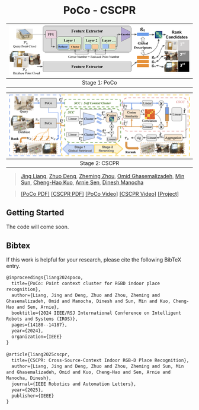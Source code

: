 <div align="center">   
  
# PoCo - CSCPR
</div>


| <img src="assets/poco.png" alt="drawing"  width="1000"/> | 
|:--------------------------------------------------------:| 
|                      Stage 1: PoCo                       | 

| <img src="assets/cscpr.png" alt="drawing" width="1000"/> | 
|:--------------------------------------------------------:| 
|                      Stage 2: CSCPR                      | 

[//]: # (> **ET-Former: Efficient Triplane Deformable Attention for 3D Semantic Scene Completion From Monocular Camera**.)

> [Jing Liang](https://jingliangc.github.io/), [Zhuo Deng](https://scholar.google.com/citations?user=AWWGTeIAAAAJ&hl=en), [Zheming Zhou](https://scholar.google.com/citations?user=LWKGD_kAAAAJ&hl=en&oi=ao), [Omid Ghasemalizadeh](https://scholar.google.com/citations?user=R4pXj28AAAAJ&hl=en&oi=ao), [Min Sun](https://scholar.google.com/citations?user=1Rf6sGcAAAAJ), [Cheng-Hao Kuo](https://scholar.google.com/citations?user=nvQampwAAAAJ&hl=en&oi=ao), [Arnie Sen](https://www.amazon.science/author/arnie-sen), [Dinesh Manocha](https://scholar.google.com/citations?user=X08l_4IAAAAJ)


>  [[PoCo PDF]](https://arxiv.org/pdf/2404.02885) [[CSCPR PDF]](https://arxiv.org/pdf/2407.17457)
>  [[PoCo Video]](https://youtu.be/D8dObAeMiCw) [[CSCPR Video]](https://youtu.be/mZ_LSmXJ-HU?si=HxR5czD1zRxzsjAG) 
>  [[Project]](https://github.com/jingGM/PoCo-CCR.git)

## Getting Started

The code will come soon.

## Bibtex

If this work is helpful for your research, please cite the following BibTeX entry.

```
@inproceedings{liang2024poco,
  title={PoCo: Point context cluster for RGBD indoor place recognition},
  author={Liang, Jing and Deng, Zhuo and Zhou, Zheming and Ghasemalizadeh, Omid and Manocha, Dinesh and Sun, Min and Kuo, Cheng-Hao and Sen, Arnie},
  booktitle={2024 IEEE/RSJ International Conference on Intelligent Robots and Systems (IROS)},
  pages={14180--14187},
  year={2024},
  organization={IEEE}
}

@article{liang2025cscpr,
  title={CSCPR: Cross-Source-Context Indoor RGB-D Place Recognition},
  author={Liang, Jing and Deng, Zhuo and Zhou, Zheming and Sun, Min and Ghasemalizadeh, Omid and Kuo, Cheng-Hao and Sen, Arnie and Manocha, Dinesh},
  journal={IEEE Robotics and Automation Letters},
  year={2025},
  publisher={IEEE}
}
```
